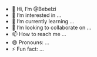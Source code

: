 - 👋 Hi, I’m @Bebelzi
- 👀 I’m interested in ...
- 🌱 I’m currently learning ...
- 💞️ I’m looking to collaborate on ...
- 📫 How to reach me ...
- 😄 Pronouns: ...
- ⚡ Fun fact: ...

<!---
Bebelzi/Bebelzi is a ✨ special ✨ repository because its `README.md` (this file) appears on your GitHub profile.
You can click the Preview link to take a look at your changes.
--->
